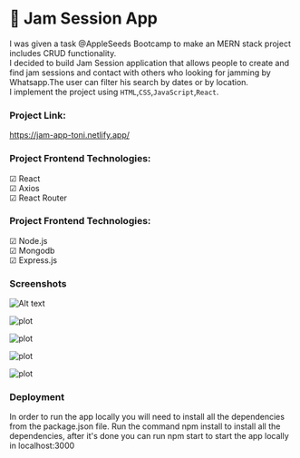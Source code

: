 # 🎸 Jam Session App

I was given a task @AppleSeeds Bootcamp to make an MERN stack project includes CRUD functionality.<br>
I decided to build Jam Session application that allows people to create and find jam sessions and contact with others who looking for jamming by Whatsapp.The user can filter his search by dates or by location.<br>
I implement the project using `HTML`,`CSS`,`JavaScript`,`React`.

### Project Link:

https://jam-app-toni.netlify.app/

### Project Frontend Technologies:

☑ React<br>
☑ Axios<br>
☑ React Router<br>

### Project Frontend Technologies:

☑ Node.js<br>
☑ Mongodb<br>
☑ Express.js<br>

### Screenshots

![Alt text](/src/assets/screenshot_1.png.PNG)

![plot](/src/assets/screenshot_2.png.PNG)

![plot](/src/assets//screenshot_3.png.PNG)

![plot](/src/assets/screenshot_4.png.PNG)

![plot](/src/assets/screenshot_5.png.PNG)

### Deployment

In order to run the app locally you will need to install all the dependencies from the package.json file.
Run the command npm install to install all the dependencies, after it's done you can run npm start to start the app locally in localhost:3000
